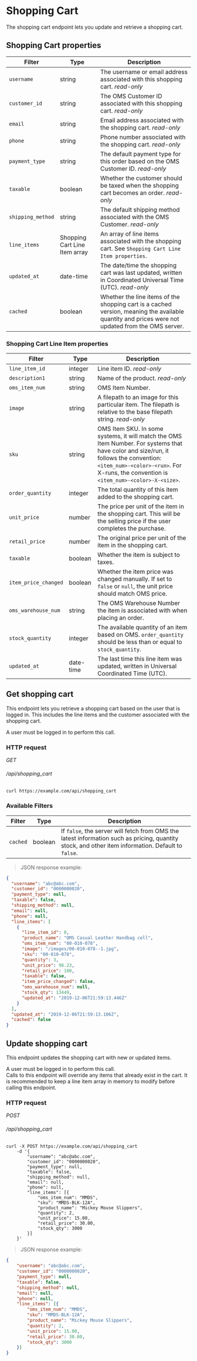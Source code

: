 # Shopping Cart

The shopping cart endpoint lets you update and retrieve a shopping cart.

## Shopping Cart properties

| Filter             | Type                          | Description                                                                                                                                      |
| ------------------ | ----------------------------- | ------------------------------------------------------------------------------------------------------------------------------------------------ |
| `username`         | string                        | The username or email address associated with this shopping cart. <i class="label label-info">read-only</i>                                                                                 |
| `customer_id`      | string                        | The OMS Customer ID associated with this shopping cart. <i class="label label-info">read-only</i>                                                                                           |
| `email`            | string                        | Email address associated with the shopping cart. <i class="label label-info">read-only</i>                                                                                                  |
| `phone`            | string                        | Phone number associated with the shopping cart. <i class="label label-info">read-only</i>                                                                                                   |
| `payment_type`     | string                        | The default payment type for this order based on the OMS Customer ID. <i class="label label-info">read-only</i>                                                                             |
| `taxable`          | boolean                       | Whether the customer should be taxed when the shopping cart becomes an order. <i class="label label-info">read-only</i>                                                                     |
| `shipping_method`  | string                        | The default shipping method associated with the OMS Customer. <i class="label label-info">read-only</i>                                                                                     |
| `line_items`       | Shopping Cart Line Item array | An array of line items associated with the shopping cart. See `Shopping Cart Line Item properties`.                                              |
| `updated_at`       | date-time                     | The date/time the shopping cart was last updated, written in Coordinated Universal Time (UTC). <i class="label label-info">read-only</i>                                                    |
| `cached`           | boolean                       | Whether the line items of the shopping cart is a cached version, meaning the available quantity and prices were not updated from the OMS server. |

### Shopping Cart Line Item properties

| Filter               | Type      | Description                                                                                                                                                                                                                     |
| -------------------- | --------- | ------------------------------------------------------------------------------------------------------------------------------------------------------------------------------------------------------------------------------- |
| `line_item_id`       | integer   | Line item ID. <i class="label label-info">read-only</i>                                                                                                                                                                                                                    |
| `description1`       | string    | Name of the product. <i class="label label-info">read-only</i>                                                                                                                                                                                                             |
| `oms_item_num`       | string    | OMS Item Number.                                                                                                                                                                                                                |
| `image`              | string    | A filepath to an image for this particular item. The filepath is relative to the base filepath string. <i class="label label-info">read-only</i>                                                                                |
| `sku`                | string    | OMS Item SKU. In some systems, it will match the OMS Item Number. For systems that have color and size/run, it follows the convention: `<item_num>-<color>-<run>`. For X-runs, the convention is `<item_num>-<color>-X-<size>`. |
| `order_quantity`           | integer   | The total quantity of this item added to the shopping cart.                                                                                                                                                                     |
| `unit_price`         | number    | The price per unit of the item in the shopping cart. This will be the selling price if the user completes the purchase.                                                                                                         |
| `retail_price`       | number    | The original price per unit of the item in the shopping cart.                                                                                                                                                                   |
| `taxable`            | boolean   | Whether the item is subject to taxes.                                                                                                                                                                                           |
| `item_price_changed` | boolean   | Whether the item price was changed manually. If set to `false` or `null`, the unit price should match OMS price.                                                                                                                |
| `oms_warehouse_num`  | string    | The OMS Warehouse Number the item is associated with when placing an order.                                                                                                                                                     |
| `stock_quantity`          | integer   | The available quantity of an item based on OMS. `order_quantity` should be less than or equal to `stock_quantity`.                                                                                                                         |
| `updated_at`         | date-time | The last time this line item was updated, written in Universal Coordinated Time (UTC).                                                                                                                                          |

## Get shopping cart

This endpoint lets you retrieve a shopping cart based on the user that is logged in. This includes the line items and the customer associated with the shopping cart.

<aside class="warning">
A user must be logged in to perform this call.
</aside>

### HTTP request

<div class="api-endpoint">
    <div class="endpoint-data">
        <i class="label label-post">GET</i>
        <h6>/api/shopping_cart</h6>
    </div>
</div>

```shell
curl https://example.com/api/shopping_cart
```

### Available Filters

| Filter   | Type    | Description                                                                                                                                        |
| -------- | ------- | -------------------------------------------------------------------------------------------------------------------------------------------------- |
| `cached` | boolean | If `false`, the server will fetch from OMS the latest information such as pricing, quantity stock, and other item information. Default to `false`. |

>JSON response example:

```json
{
  "username": "abc@abc.com",
  "customer_id": "0000000020",
  "payment_type": null,
  "taxable": false,
  "shipping_method": null,
  "email": null,
  "phone": null,
  "line_items": [
    {
      "line_item_id": 0,
      "product_name": "OMS Casual Leather Handbag cell",
      "oms_item_num": "00-010-078",
      "image": "/images/00-010-078--1.jpg",
      "sku": "00-010-078",
      "quantity": 3,
      "unit_price": 98.23,
      "retail_price": 100,
      "taxable": false,
      "item_price_changed": false,
      "oms_warehouse_num": null,
      "stock_qty": 13449,
      "updated_at": "2019-12-06T21:59:13.446Z"
    }
  ],
  "updated_at": "2019-12-06T21:59:13.106Z",
  "cached": false
}
```

## Update shopping cart

This endpoint updates the shopping cart with new or updated items.

<aside class="warning">
A user must be logged in to perform this call.
</aside>

<aside class="notice">
Calls to this endpoint will override any items that already exist in the cart. It is recommended to keep a line item array in memory to modify before calling this endpoint.
</aside>

### HTTP request

<div class="api-endpoint">
    <div class="endpoint-data">
        <i class="label label-post">POST</i>
        <h6>/api/shopping_cart</h6>
    </div>
</div>

```shell
curl -X POST https://example.com/api/shopping_cart
    -d '{
        "username": "abc@abc.com",
        "customer_id": "0000000020",
        "payment_type": null,
        "taxable": false,
        "shipping_method": null,
        "email": null,
        "phone": null,
        "line_items": [{
            "oms_item_num": "MMDS",
            "sku": "MMDS-BLK-12A",
            "product_name": "Mickey Mouse Slippers",
            "quantity": 2,
            "unit_price": 15.00,
            "retail_price": 30.00,
            "stock_qty": 3000
        }]
    }'
```

>JSON response example:

```json
{
    "username": "abc@abc.com",
    "customer_id": "0000000020",
    "payment_type": null,
    "taxable": false,
    "shipping_method": null,
    "email": null,
    "phone": null,
    "line_items": [{
        "oms_item_num": "MMDS",
        "sku": "MMDS-BLK-12A",
        "product_name": "Mickey Mouse Slippers",
        "quantity": 2,
        "unit_price": 15.00,
        "retail_price": 30.00,
        "stock_qty": 3000
    }]
}
```
